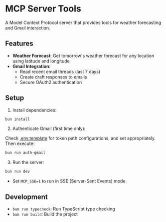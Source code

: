 # MCP Server Tools

A Model Context Protocol server that provides tools for weather forecasting and Gmail interaction.

## Features

- **Weather Forecast**: Get tomorrow's weather forecast for any location using latitude and longitude
- **Gmail Integration**:
  - Read recent email threads (last 7 days)
  - Create draft responses to emails
  - Secure OAuth2 authentication

## Setup

1. Install dependencies:

```bash
bun install
```

2. Authenticate Gmail (first time only):

Check [.env.template](.env.template) for token path configurations, and set appropriately. Then execute:

```bash
bun run auth-gmail
```

3. Run the server:

```bash
bun run dev
```

- Set `MCP_SSE=1` to run in SSE (Server-Sent Events) mode.

## Development

- `bun run typecheck`: Run TypeScript type checking
- `bun run build`: Build the project
